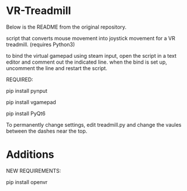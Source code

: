 # VR-Treadmill

Below is the README from the original repository.

script that converts mouse movement into joystick movement for a VR treadmill.
(requires Python3)


to bind the virtual gamepad using steam input, open the script in a text editor and comment out the indicated line. when the bind is set up, uncomment the line and restart the script.


REQUIRED: 

pip install pynput

pip install vgamepad

pip install PyQt6

To permanently change settings, edit treadmill.py and change the vaules between the dashes near the top.

# Additions

NEW REQUIREMENTS:

pip install openvr
